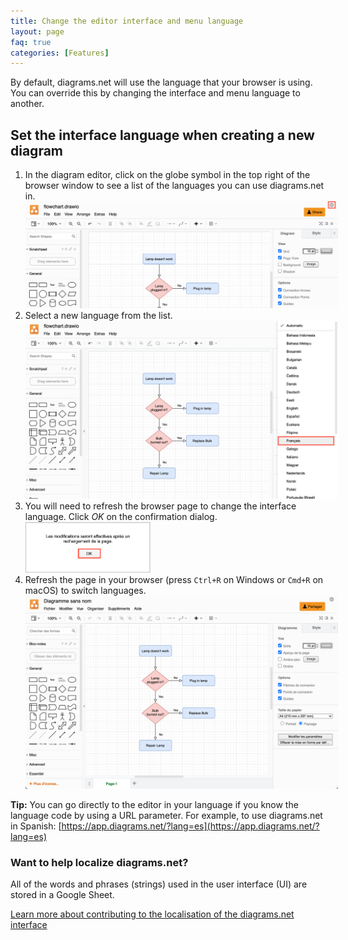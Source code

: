 ```yaml
---
title: Change the editor interface and menu language
layout: page
faq: true
categories: [Features]
---
```


By default, diagrams.net will use the language that your browser is using. You can override this by changing the interface and menu language to another. 

## Set the interface language when creating a new diagram

1. In the diagram editor, click on the globe symbol in the top right of the browser window to see a list of the languages you can use diagrams.net in.
<br /><img src="/assets/img/blog/interface-language.png" style="width=100%;max-width:500px;height:auto;" alt="Click on the globe icon in the top right to see a list of language">
2. Select a new language from the list.
<br /><img src="/assets/img/blog/interface-language-select.png" style="width=100%;max-width:500px;height:auto;" alt="Select a new language from the list">
3. You will need to refresh the browser page to change the interface language. Click _OK_ on the confirmation dialog.
<br /><img src="/assets/img/blog/interface-language-change-confirmation.png" style="width=100%;max-width:200px;height:auto;" alt="Note that you will need to refresh the browser page to change the language">
4. Refresh the page in your browser (press ``Ctrl+R`` on Windows or ``Cmd+R`` on macOS) to switch languages. 
<br /><img src="/assets/img/blog/interface-language-french.png" style="width=100%;max-width:500px;height:auto;" alt="After refreshing the browser page, the diagram editor interface will be in your selected language">

**Tip:** You can go directly to the editor in your language if you know the language code by using a URL parameter. For example, to use diagrams.net in Spanish: [https://app.diagrams.net/?lang=es](https://app.diagrams.net/?lang=es)

### Want to help localize diagrams.net?

All of the words and phrases (strings) used in the user interface (UI) are stored in a Google Sheet. 

[Learn more about contributing to the localisation of the diagrams.net interface](/blog/translate-diagrams.html)